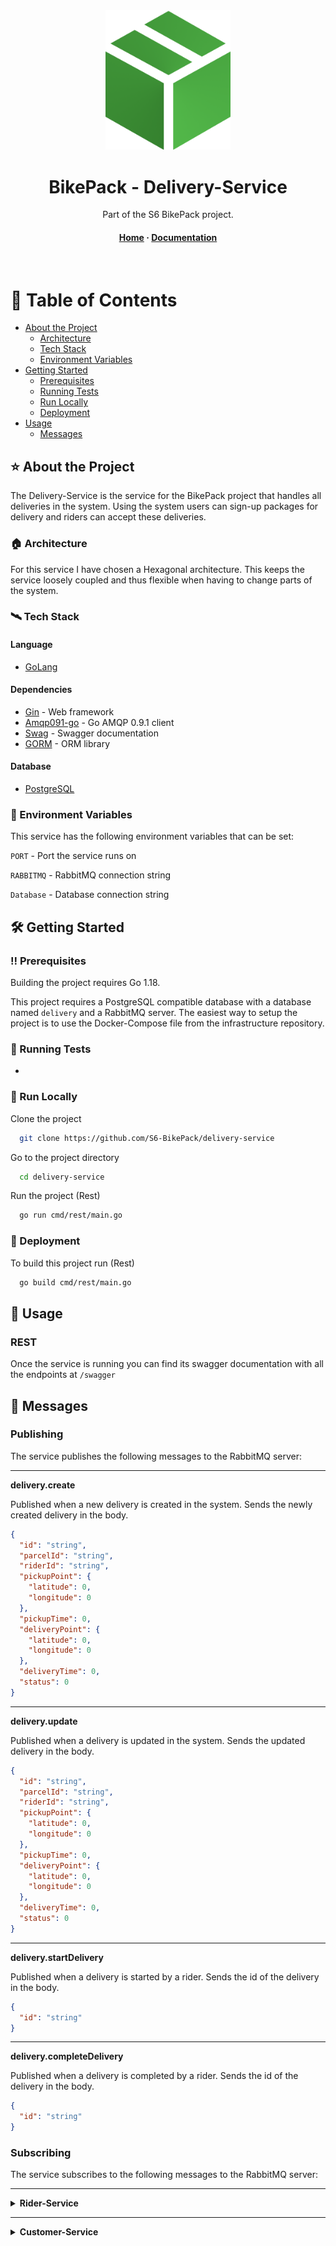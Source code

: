 <div align="center">

  <img src="assets/logo.png" alt="logo" width="200" height="auto" />
  <h1>BikePack - Delivery-Service</h1>

  <p>
    Part of the S6 BikePack project.
  </p>


<!-- Badges -->
<p>
 
</p>

<h4>
    <a href="https://github.com/S6-BikePack">Home</a>
  <span> · </span>
    <a href="https://github.com/S6-BikePack/delivery-service#⭐-About-the-Project">Documentation</a>
  </h4>
</div>

<br />

<!-- Table of Contents -->
# 📓 Table of Contents

- [About the Project](#⭐-About-the-Project)
    * [Architecture](#🏠-Architecture)
    * [Tech Stack](#🛰️-tech-stack)
    * [Environment Variables](#🔑-environment-variables)
- [Getting Started](#🛠️-getting-started)
    * [Prerequisites](#‼️-prerequisites)
    * [Running Tests](#🧪-running-tests)
    * [Run Locally](#🏃-run-locally)
    * [Deployment](#🚀-deployment)
- [Usage](#👀-usage)
    * [Messages](#📨-messages)



<!-- About the Project -->
## ⭐ About the Project

The Delivery-Service is the service for the BikePack project that handles all deliveries in the system.
Using the system users can sign-up packages for delivery and riders can accept these deliveries.

<!-- Architecture -->
### 🏠 Architecture
For this service I have chosen a Hexagonal architecture. This keeps the service loosely coupled and thus flexible when having to change parts of the system.


<!-- TechStack -->
### 🛰️ Tech Stack
  #### Language
  <ul>
    <li><a href="https://go.dev/">GoLang</a></li>
</ul>

#### Dependencies
  <ul>
    <li><a href="https://github.com/gin-gonic/gin">Gin</a><span> - Web framework</span></li>
    <li><a href="https://github.com/gin-gonic/gin">Amqp091-go</a><span> - Go AMQP 0.9.1 client</span></li>
    <li><a href="https://github.com/swaggo/swag">Swag</a><span> - Swagger documentation</span></li>
    <li><a href="https://gorm.io/index.html">GORM</a><span> - ORM library</span></li>
  </ul>

#### Database
  <ul>
    <li><a href="https://www.postgresql.org/">PostgreSQL</a></li>
</ul>

<!-- Env Variables -->
### 🔑 Environment Variables

This service has the following environment variables that can be set:

`PORT` - Port the service runs on

`RABBITMQ` - RabbitMQ connection string

`Database` - Database connection string

<!-- Getting Started -->
## 	🛠️ Getting Started

<!-- Prerequisites -->
### ‼️ Prerequisites

Building the project requires Go 1.18.

This project requires a PostgreSQL compatible database with a database named `delivery` and a RabbitMQ server.
The easiest way to setup the project is to use the Docker-Compose file from the infrastructure repository.

<!-- Running Tests -->
### 🧪 Running Tests

-

<!-- Run Locally -->
### 🏃 Run Locally

Clone the project

```bash
  git clone https://github.com/S6-BikePack/delivery-service
```

Go to the project directory

```bash
  cd delivery-service
```

Run the project (Rest)

```bash
  go run cmd/rest/main.go
```


<!-- Deployment -->
### 🚀 Deployment

To build this project run (Rest)

```bash
  go build cmd/rest/main.go
```


<!-- Usage -->
## 👀 Usage

### REST
Once the service is running you can find its swagger documentation with all the endpoints at `/swagger` 

<!-- Messages -->
## 📨 Messages

### Publishing
The service publishes the following messages to the RabbitMQ server:

---
**delivery.create**

Published when a new delivery is created in the system.
Sends the newly created delivery in the  body.

```json
{
  "id": "string",
  "parcelId": "string",
  "riderId": "string",
  "pickupPoint": {
    "latitude": 0,
    "longitude": 0
  },
  "pickupTime": 0,
  "deliveryPoint": {
    "latitude": 0,
    "longitude": 0
  },
  "deliveryTime": 0,
  "status": 0
}
```



---
**delivery.update**

Published when a delivery is updated in the system.
Sends the updated delivery in the  body.

```json
{
  "id": "string",
  "parcelId": "string",
  "riderId": "string",
  "pickupPoint": {
    "latitude": 0,
    "longitude": 0
  },
  "pickupTime": 0,
  "deliveryPoint": {
    "latitude": 0,
    "longitude": 0
  },
  "deliveryTime": 0,
  "status": 0
}
```

---
**delivery.startDelivery**

Published when a delivery is started by a rider.
Sends the id of the delivery in the body.

```json
{
  "id": "string"
}
```

---
**delivery.completeDelivery**

Published when a delivery is completed by a rider.
Sends the id of the delivery in the body.

```json
{
  "id": "string"
}
```

### Subscribing
The service subscribes to the following messages to the RabbitMQ server:

---

<details>
  <summary><b>Rider-Service</b></summary>
  <ul>
    <li>rider.create</li>
    <li>rider.update</li>
  </ul>
</details>

---

<details>
  <summary><b>Customer-Service</b></summary>
  <ul>
    <li>customer.create</li>
    <li>customer.update.details</li>
  </ul>
</details>

